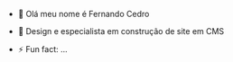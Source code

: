 - 👋 Olá meu nome é Fernando Cedro
- 👀 Design e especialista em construção de site em CMS 




- ⚡ Fun fact: ...

<!---
fernandocedro/fernandocedro is a ✨ special ✨ repository because its `README.md` (this file) appears on your GitHub profile.
You can click the Preview link to take a look at your changes.
--->

